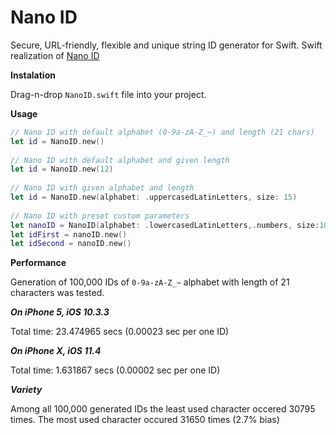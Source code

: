 # Nano ID
Secure, URL-friendly, flexible and unique string ID generator for Swift. Swift realization of [Nano ID](https://github.com/ai/nanoid)

**Instalation**

Drag-n-drop `NanoID.swift` file into your project.


**Usage**
```swift
// Nano ID with default alphabet (0-9a-zA-Z_~) and length (21 chars)
let id = NanoID.new()
        
// Nano ID with default alphabet and given length
let id = NanoID.new(12)
        
// Nano ID with given alphabet and length
let id = NanoID.new(alphabet: .uppercasedLatinLetters, size: 15)
        
// Nano ID with preset custom parameters
let nanoID = NanoID(alphabet: .lowercasedLatinLetters,.numbers, size:10)
let idFirst = nanoID.new()
let idSecond = nanoID.new()
```

**Performance**

Generation of 100,000 IDs of `0-9a-zA-Z_~` alphabet with length of 21 characters was tested.

***On iPhone 5, iOS 10.3.3***

Total time: 23.474965 secs (0.00023 sec per one ID)

***On iPhone X, iOS 11.4***

Total time: 1.631867 secs (0.00002 sec per one ID)

***Variety***

Among all 100,000 generated IDs the least used character occered 30795 times. The most used character occured 31650 times (2.7% bias)
